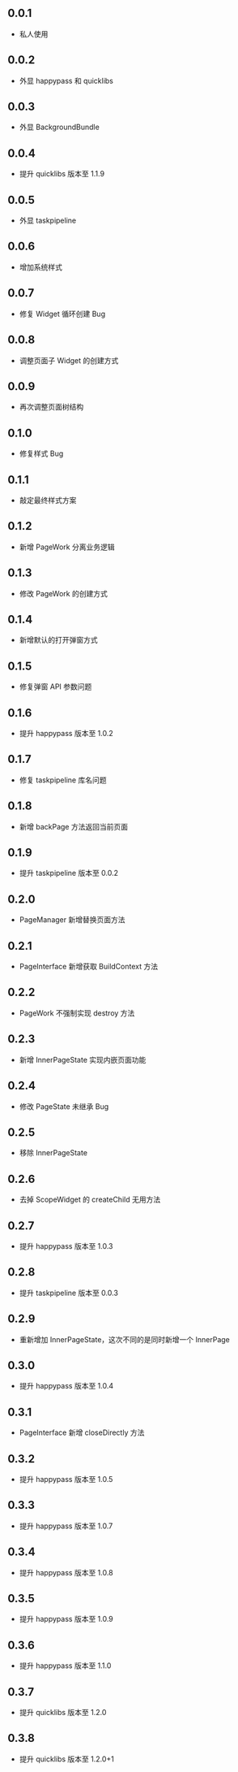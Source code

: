 ## 0.0.1

- 私人使用

## 0.0.2

- 外显 happypass 和 quicklibs

## 0.0.3

- 外显 BackgroundBundle

## 0.0.4

- 提升 quicklibs 版本至 1.1.9

## 0.0.5

- 外显 taskpipeline

## 0.0.6

- 增加系统样式

## 0.0.7

- 修复 Widget 循环创建 Bug

## 0.0.8

- 调整页面子 Widget 的创建方式

## 0.0.9

- 再次调整页面树结构

## 0.1.0

- 修复样式 Bug

## 0.1.1

- 敲定最终样式方案

## 0.1.2

- 新增 PageWork 分离业务逻辑

## 0.1.3

- 修改 PageWork 的创建方式

## 0.1.4

- 新增默认的打开弹窗方式

## 0.1.5

- 修复弹窗 API 参数问题

## 0.1.6

- 提升 happypass 版本至 1.0.2

## 0.1.7

- 修复 taskpipeline 库名问题

## 0.1.8

- 新增 backPage 方法返回当前页面

## 0.1.9

- 提升 taskpipeline 版本至 0.0.2

## 0.2.0

- PageManager 新增替换页面方法

## 0.2.1

- PageInterface 新增获取 BuildContext 方法

## 0.2.2

- PageWork 不强制实现 destroy 方法

## 0.2.3

- 新增 InnerPageState 实现内嵌页面功能

## 0.2.4

- 修改 PageState 未继承 Bug

## 0.2.5

- 移除 InnerPageState

## 0.2.6

- 去掉 ScopeWidget 的 createChild 无用方法

## 0.2.7

- 提升 happypass 版本至 1.0.3

## 0.2.8

- 提升 taskpipeline 版本至 0.0.3

## 0.2.9

- 重新增加 InnerPageState，这次不同的是同时新增一个 InnerPage

## 0.3.0

- 提升 happypass 版本至 1.0.4

## 0.3.1

- PageInterface 新增 closeDirectly 方法

## 0.3.2

- 提升 happypass 版本至 1.0.5

## 0.3.3

- 提升 happypass 版本至 1.0.7

## 0.3.4

- 提升 happypass 版本至 1.0.8

## 0.3.5

- 提升 happypass 版本至 1.0.9

## 0.3.6

- 提升 happypass 版本至 1.1.0

## 0.3.7

- 提升 quicklibs 版本至 1.2.0

## 0.3.8

- 提升 quicklibs 版本至 1.2.0+1